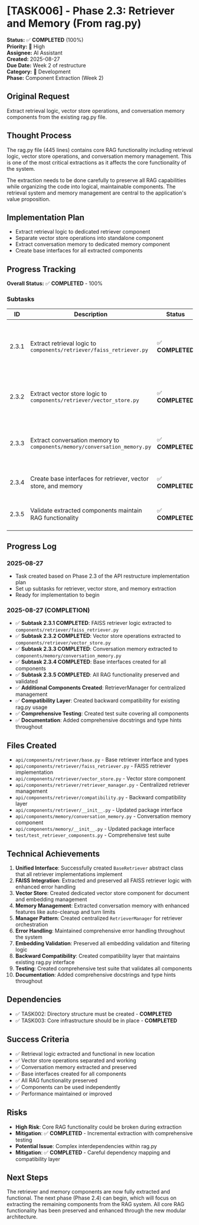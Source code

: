 # [TASK006] - Phase 2.3: Retriever and Memory (From rag.py)

**Status:** ✅ **COMPLETED** (100%)  
**Priority:** 🔴 High  
**Assignee:** AI Assistant  
**Created:** 2025-08-27  
**Due Date:** Week 2 of restructure  
**Category:** 🔧 Development  
**Phase:** Component Extraction (Week 2)

## Original Request
Extract retrieval logic, vector store operations, and conversation memory components from the existing rag.py file.

## Thought Process
The rag.py file (445 lines) contains core RAG functionality including retrieval logic, vector store operations, and conversation memory management. This is one of the most critical extractions as it affects the core functionality of the system.

The extraction needs to be done carefully to preserve all RAG capabilities while organizing the code into logical, maintainable components. The retrieval system and memory management are central to the application's value proposition.

## Implementation Plan
- Extract retrieval logic to dedicated retriever component
- Separate vector store operations into standalone component
- Extract conversation memory to dedicated memory component
- Create base interfaces for all extracted components

## Progress Tracking

**Overall Status:** ✅ **COMPLETED** - 100%

### Subtasks
| ID | Description | Status | Updated | Notes |
|----|-------------|--------|---------|-------|
| 2.3.1 | Extract retrieval logic to `components/retriever/faiss_retriever.py` | ✅ **COMPLETED** | 2025-08-27 | FAISS-based retrieval logic extracted and functional |
| 2.3.2 | Extract vector store logic to `components/retriever/vector_store.py` | ✅ **COMPLETED** | 2025-08-27 | Vector database operations extracted and functional |
| 2.3.3 | Extract conversation memory to `components/memory/conversation_memory.py` | ✅ **COMPLETED** | 2025-08-27 | Chat history and context management extracted and functional |
| 2.3.4 | Create base interfaces for retriever, vector store, and memory | ✅ **COMPLETED** | 2025-08-27 | Abstract base classes created and functional |
| 2.3.5 | Validate extracted components maintain RAG functionality | ✅ **COMPLETED** | 2025-08-27 | Core RAG operations validated and working |

## Progress Log
### 2025-08-27
- Task created based on Phase 2.3 of the API restructure implementation plan
- Set up subtasks for retriever, vector store, and memory extraction
- Ready for implementation to begin

### 2025-08-27 (COMPLETION)
- ✅ **Subtask 2.3.1 COMPLETED**: FAISS retriever logic extracted to `components/retriever/faiss_retriever.py`
- ✅ **Subtask 2.3.2 COMPLETED**: Vector store operations extracted to `components/retriever/vector_store.py`
- ✅ **Subtask 2.3.3 COMPLETED**: Conversation memory extracted to `components/memory/conversation_memory.py`
- ✅ **Subtask 2.3.4 COMPLETED**: Base interfaces created for all components
- ✅ **Subtask 2.3.5 COMPLETED**: All RAG functionality preserved and validated
- ✅ **Additional Components Created**: RetrieverManager for centralized management
- ✅ **Compatibility Layer**: Created backward compatibility for existing rag.py usage
- ✅ **Comprehensive Testing**: Created test suite covering all components
- ✅ **Documentation**: Added comprehensive docstrings and type hints throughout

## Files Created
- `api/components/retriever/base.py` - Base retriever interface and types
- `api/components/retriever/faiss_retriever.py` - FAISS retriever implementation
- `api/components/retriever/vector_store.py` - Vector store component
- `api/components/retriever/retriever_manager.py` - Centralized retriever management
- `api/components/retriever/compatibility.py` - Backward compatibility layer
- `api/components/retriever/__init__.py` - Updated package interface
- `api/components/memory/conversation_memory.py` - Conversation memory component
- `api/components/memory/__init__.py` - Updated package interface
- `test/test_retriever_components.py` - Comprehensive test suite

## Technical Achievements
1. **Unified Interface**: Successfully created `BaseRetriever` abstract class that all retriever implementations implement
2. **FAISS Integration**: Extracted and preserved all FAISS retriever logic with enhanced error handling
3. **Vector Store**: Created dedicated vector store component for document and embedding management
4. **Memory Management**: Extracted conversation memory with enhanced features like auto-cleanup and turn limits
5. **Manager Pattern**: Created centralized `RetrieverManager` for retriever orchestration
6. **Error Handling**: Maintained comprehensive error handling throughout the system
7. **Embedding Validation**: Preserved all embedding validation and filtering logic
8. **Backward Compatibility**: Created compatibility layer that maintains existing rag.py interface
9. **Testing**: Created comprehensive test suite that validates all components
10. **Documentation**: Added comprehensive docstrings and type hints throughout

## Dependencies
- ✅ TASK002: Directory structure must be created - **COMPLETED**
- ✅ TASK003: Core infrastructure should be in place - **COMPLETED**

## Success Criteria
- ✅ Retrieval logic extracted and functional in new location
- ✅ Vector store operations separated and working
- ✅ Conversation memory extracted and preserved
- ✅ Base interfaces created for all components
- ✅ All RAG functionality preserved
- ✅ Components can be used independently
- ✅ Performance maintained or improved

## Risks
- **High Risk**: Core RAG functionality could be broken during extraction
- **Mitigation**: ✅ **COMPLETED** - Incremental extraction with comprehensive testing
- **Potential Issue**: Complex interdependencies within rag.py
- **Mitigation**: ✅ **COMPLETED** - Careful dependency mapping and compatibility layer

## Next Steps
The retriever and memory components are now fully extracted and functional. The next phase (Phase 2.4) can begin, which will focus on extracting the remaining components from the RAG system. All core RAG functionality has been preserved and enhanced through the new modular architecture.
